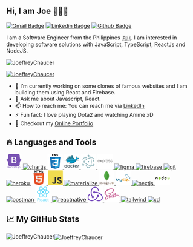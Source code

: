 ## Hi, I am Joe 👋:man_technologist:
[![Gmail Badge](https://img.shields.io/badge/-joeffrey.chaucer.paitan@gmail.com-c14438?style=flat&logo=Gmail&logoColor=white&link=mailto:joeffrey.chaucer.paitan@gmail.com)](mailto:joeffrey.chaucer.paitan@gmail.com) 
[![Linkedin Badge](https://img.shields.io/badge/-JoeffreyChaucer-0072b1?style=flat&logo=Linkedin&logoColor=white&link=https://www.linkedin.com/in/joeffreychaucer/)](https://www.linkedin.com/in/JoeffreyChaucer/)  [![Github Badge](https://img.shields.io/badge/-JoeffreyChaucer-grey?style=flat&logo=github&logoColor=white&link=https://github.com/JoeffreyChaucer/)](https://www.github.com/JoeffreyChaucer/) <p align='left'>I am a Software Engineer from the Philippines 🇵🇭. I am interested in developing software solutions with JavaScript, TypeScript, ReactJs and NodeJS.</p>

<p align="left"> <img src="https://komarev.com/ghpvc/?username=JoeffreyChaucer&label=Profile%20views&color=0e75b6&style=flat" alt="JoeffreyChaucer" /> </p>

<p align="left"> <a href="https://github.com/ryo-ma/github-profile-trophy"><img src="https://github-profile-trophy.vercel.app/?username=JoeffreyChaucer" alt="JoeffreyChaucer" /></a> </p>

- 🔭 I’m currently working on some clones of famous websites and I am building them using React and Firebase.
- 💬 Ask me about Javascript, React.
- 📫 How to reach me: You can reach me via [LinkedIn](https://www.linkedin.com/in/JoeffreyChaucer/)
- ⚡ Fun fact: I love playing Dota2 and watching Anime xD
- 📄 Checkout my [Online Portfolio](https://joeffreychaucerpaitan.vercel.app/)

## 🔥 Languages and Tools
<p align="left">  <a href="https://getbootstrap.com" target="_blank"> <img src="https://raw.githubusercontent.com/devicons/devicon/master/icons/bootstrap/bootstrap-plain-wordmark.svg" alt="bootstrap" width="40" height="40"/> </a> <a href="https://www.chartjs.org" target="_blank"> <img src="https://www.chartjs.org/media/logo-title.svg" alt="chartjs" width="40" height="40"/> </a> <a href="https://www.w3schools.com/css/" target="_blank"> <img src="https://raw.githubusercontent.com/devicons/devicon/master/icons/css3/css3-original-wordmark.svg" alt="css3" width="40" height="40"/> </a> <a href="https://www.docker.com/" target="_blank"> <img src="https://raw.githubusercontent.com/devicons/devicon/master/icons/docker/docker-original-wordmark.svg" alt="docker" width="40" height="40"/> </a> <a href="https://www.electronjs.org" target="_blank"> <img src="https://raw.githubusercontent.com/devicons/devicon/master/icons/electron/electron-original.svg" alt="electron" width="40" height="40"/> </a> <a href="https://expressjs.com" target="_blank"> <img src="https://raw.githubusercontent.com/devicons/devicon/master/icons/express/express-original-wordmark.svg" alt="express" width="40" height="40"/> </a> <a href="https://www.figma.com/" target="_blank"> <img src="https://www.vectorlogo.zone/logos/figma/figma-icon.svg" alt="figma" width="40" height="40"/> </a> <a href="https://firebase.google.com/" target="_blank"> <img src="https://www.vectorlogo.zone/logos/firebase/firebase-icon.svg" alt="firebase" width="40" height="40"/> </a> <a href="https://git-scm.com/" target="_blank"> <img src="https://www.vectorlogo.zone/logos/git-scm/git-scm-icon.svg" alt="git" width="40" height="40"/> </a> <a href="https://heroku.com" target="_blank"> <img src="https://www.vectorlogo.zone/logos/heroku/heroku-icon.svg" alt="heroku" width="40" height="40"/> </a> <a href="https://www.w3.org/html/" target="_blank"> <img src="https://raw.githubusercontent.com/devicons/devicon/master/icons/html5/html5-original-wordmark.svg" alt="html5" width="40" height="40"/> </a> <a href="https://developer.mozilla.org/en-US/docs/Web/JavaScript" target="_blank"> <img src="https://raw.githubusercontent.com/devicons/devicon/master/icons/javascript/javascript-original.svg" alt="javascript" width="40" height="40"/> </a> <a href="https://materializecss.com/" target="_blank"> <img src="https://raw.githubusercontent.com/prplx/svg-logos/5585531d45d294869c4eaab4d7cf2e9c167710a9/svg/materialize.svg" alt="materialize" width="40" height="40"/> </a> <a href="https://www.mongodb.com/" target="_blank"> <img src="https://raw.githubusercontent.com/devicons/devicon/master/icons/mongodb/mongodb-original-wordmark.svg" alt="mongodb" width="40" height="40"/> </a> <a href="https://www.mysql.com/" target="_blank"> <img src="https://raw.githubusercontent.com/devicons/devicon/master/icons/mysql/mysql-original-wordmark.svg" alt="mysql" width="40" height="40"/> </a> <a href="https://nextjs.org/" target="_blank"> <img src="https://cdn.worldvectorlogo.com/logos/nextjs-3.svg" alt="nextjs" width="40" height="40"/> </a> <a href="https://nodejs.org" target="_blank"> <img src="https://raw.githubusercontent.com/devicons/devicon/master/icons/nodejs/nodejs-original-wordmark.svg" alt="nodejs" width="40" height="40"/> </a>  <a href="https://postman.com" target="_blank"> <img src="https://www.vectorlogo.zone/logos/getpostman/getpostman-icon.svg" alt="postman" width="40" height="40"/> </a> <a href="https://reactjs.org/" target="_blank"> <img src="https://raw.githubusercontent.com/devicons/devicon/master/icons/react/react-original-wordmark.svg" alt="react" width="40" height="40"/> </a> <a href="https://reactnative.dev/" target="_blank"> <img src="https://reactnative.dev/img/header_logo.svg" alt="reactnative" width="40" height="40"/> </a> <a href="https://redux.js.org" target="_blank"> <img src="https://raw.githubusercontent.com/devicons/devicon/master/icons/redux/redux-original.svg" alt="redux" width="40" height="40"/> </a> <a href="https://sass-lang.com" target="_blank"> <img src="https://raw.githubusercontent.com/devicons/devicon/master/icons/sass/sass-original.svg" alt="sass" width="40" height="40"/> </a> <a href="https://tailwindcss.com/" target="_blank"> <img src="https://www.vectorlogo.zone/logos/tailwindcss/tailwindcss-icon.svg" alt="tailwind" width="40" height="40"/> </a> <a href="https://www.adobe.com/products/xd.html" target="_blank"> <img src="https://cdn.worldvectorlogo.com/logos/adobe-xd.svg" alt="xd" width="40" height="40"/> </a> </p>

## &#x1f4c8; My GitHub Stats
<p><img align="left" src="https://github-readme-stats.vercel.app/api/top-langs?username=JoeffreyChaucer&show_icons=true&locale=en&layout=compact" alt="JoeffreyChaucer" /></p>

<p><img align="center" src="https://github-readme-stats.vercel.app/api?username=JoeffreyChaucer&show_icons=true&locale=en" alt="JoeffreyChaucer" /></p>
